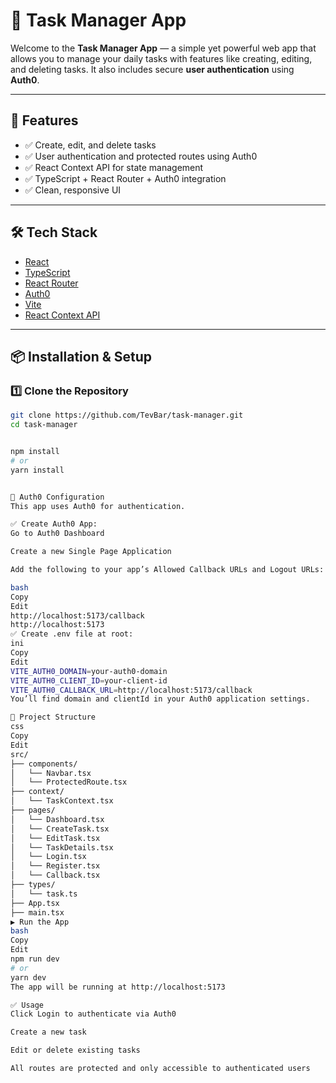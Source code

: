 # 📝 Task Manager App

Welcome to the **Task Manager App** — a simple yet powerful web app that allows you to manage your daily tasks with features like creating, editing, and deleting tasks. It also includes secure **user authentication** using **Auth0**.

---

## 🚀 Features

- ✅ Create, edit, and delete tasks  
- ✅ User authentication and protected routes using Auth0  
- ✅ React Context API for state management  
- ✅ TypeScript + React Router + Auth0 integration  
- ✅ Clean, responsive UI  

---

## 🛠️ Tech Stack

- [React](https://reactjs.org/)  
- [TypeScript](https://www.typescriptlang.org/)  
- [React Router](https://reactrouter.com/)  
- [Auth0](https://auth0.com/)  
- [Vite](https://vitejs.dev/)  
- [React Context API](https://reactjs.org/docs/context.html)  

---

## 📦 Installation & Setup

### 1️⃣ Clone the Repository

```bash
git clone https://github.com/TevBar/task-manager.git
cd task-manager


npm install
# or
yarn install


🔐 Auth0 Configuration
This app uses Auth0 for authentication.

✅ Create Auth0 App:
Go to Auth0 Dashboard

Create a new Single Page Application

Add the following to your app’s Allowed Callback URLs and Logout URLs:

bash
Copy
Edit
http://localhost:5173/callback
http://localhost:5173
✅ Create .env file at root:
ini
Copy
Edit
VITE_AUTH0_DOMAIN=your-auth0-domain
VITE_AUTH0_CLIENT_ID=your-client-id
VITE_AUTH0_CALLBACK_URL=http://localhost:5173/callback
You’ll find domain and clientId in your Auth0 application settings.

📂 Project Structure
css
Copy
Edit
src/
├── components/
│   └── Navbar.tsx
│   └── ProtectedRoute.tsx
├── context/
│   └── TaskContext.tsx
├── pages/
│   └── Dashboard.tsx
│   └── CreateTask.tsx
│   └── EditTask.tsx
│   └── TaskDetails.tsx
│   └── Login.tsx
│   └── Register.tsx
│   └── Callback.tsx
├── types/
│   └── task.ts
├── App.tsx
├── main.tsx
▶️ Run the App
bash
Copy
Edit
npm run dev
# or
yarn dev
The app will be running at http://localhost:5173

✅ Usage
Click Login to authenticate via Auth0

Create a new task

Edit or delete existing tasks

All routes are protected and only accessible to authenticated users
